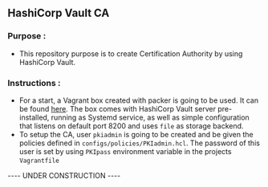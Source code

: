 ## HashiCorp Vault CA

### Purpose :

- This repository purpose is to create Certification Authority by using HashiCorp Vault.

### Instructions :

- For a start, a Vagrant box created with packer is going to be used. It can be found [here](https://github.com/martinhristov90/packerVault). The box comes with HashiCorp Vault server pre-installed, running as Systemd service, as well as simple configuration that listens on default port 8200 and uses `file` as storage backend.
- To setup the CA, user `pkiadmin` is going to be created and be given the policies defined in `configs/policies/PKIadmin.hcl`. The password of this user is set by using `PKIpass` environment variable in the projects `Vagrantfile`



---- UNDER CONSTRUCTION ----


